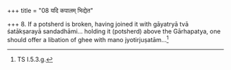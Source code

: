 +++
title = "08 यदि कपालम् भिद्येत"

+++
8. If a potsherd is broken, having joined it with gāyatryā tvā śatākṣarayā sandadhāmi... holding it (potsherd) above the Gārhapatya, one should offer a libation of ghee with mano jyotirjuṣatām...[^1]  


[^1]: TS I.5.3.g.
